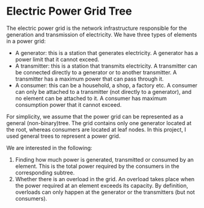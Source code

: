 # Electric Power Grid Tree

The electric power grid is the network infrastructure responsible for the generation and transmission of electricity. We have three types of elements in a power grid:
- A generator: this is a station that generates electricity. A generator has a power limit that it cannot exceed.
- A transmitter: this is a station that transmits electricity. A transmitter can be connected directly to a generator or to another transmitter. A transmitter has a maximum power that can pass through it.
- A consumer: this can be a household, a shop, a factory etc. A consumer can only be attached to a transmitter (not directly to a generator), and no element can be attached
to it. A consumer has maximum consumption power that it cannot exceed.


For simplicity, we assume that the power grid can be represented as a general (non-binary)tree. The grid contains only one generator located at the root, whereas consumers are located at leaf nodes. In this project, I used general trees to represent a power grid.


We are interested in the following:
1. Finding how much power is generated, transmitted or consumed by an element. This is the total power required by the consumers in the corresponding subtree.
2. Whether there is an overload in the grid. An overload takes place when the power required at an element exceeds its capacity. By definition, overloads can only happen at the generator or the transmitters (but not consumers).
